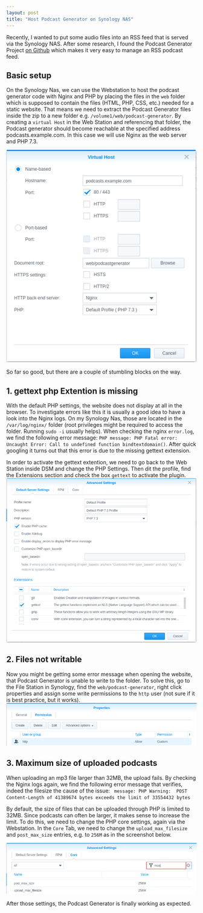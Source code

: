 ```yaml
---
layout: post
title: "Host Podcast Generator on Synology NAS"
---
```


Recently, I wanted to put some audio files into an RSS feed that is served via the Synology NAS.
After some research, I found the Podcast Generator Project [on Github](https://github.com/PodcastGenerator/PodcastGenerator) which makes it very easy to manage an RSS podcast feed.

## Basic setup


On the Synology Nas, we can use the Webstation to host the podcast generator code with Nginx and PHP by placing the files in the `web` folder which is supposed to contain the files (HTML, PHP, CSS, etc.) needed for a static website.
That means we need to extract the Podcast Generator files inside the zip to a new folder e.g. `/volume1/web/podcast-generator`. 
By creating a `virtual Host` in the Web Station and referencing that folder, the Podcast generator should become reachable at the specified address podcasts.example.com. In this case we will use Nginx as the web server and PHP 7.3.

![Creating Virtual Host in Web Station](/public/2021-07-19-podcast-generator-on-synology/web-station-virtual-host.png)

So far so good, but there are a couple of stumbling blocks on the way.

## 1. gettext php Extention is missing
With the default PHP settings, the website does not display at all in the browser. 
To investigate errors like this it is usually a good idea to have a look into the Nginx logs. On my Synology Nas, those are located in the 
`/var/log/nginx/` folder (root privileges might be required to access the folder. Running `sudo -i` usually helps).
When checking the nginx `error.log`, we find the following error message: 
`PHP message: PHP Fatal error:  Uncaught Error: Call to undefined function bindtextdomain()`.
After quick googling it turns out that this error is due to the missing gettext extension.

In order to activate the gettext extention, we need to go back to the Web Station inside DSM and change the PHP Settings.
Then dit the profile, find the Extensions section and check the box `gettext` to activate the plugin.
![Creating Virtual Host in Web Station](/public/2021-07-19-podcast-generator-on-synology/web-stationphp-settings.png)


## 2. Files not writable
Now you might be getting some error message when opening the website, that Podcast Generator is unable to write to the folder. To solve this, go to the File Station in Synology, find the `web/podcast-generator`, right click properties and assign some write permissions to the `http` user (not sure if it is best practice, but it works).
![Creating Virtual Host in Web Station](/public/2021-07-19-podcast-generator-on-synology/folder-permissions.png)


## 3. Maximum size of uploaded podcasts

When uploading an mp3 file larger than 32MB, the upload fails. By checking the Nginx logs again, we find the following error message that verifies, indeed the filesize the cause of the issue:
` message: PHP Warning:  POST Content-Length of 41389674 bytes exceeds the limit of 33554432 bytes`

By default, the size of files that can be uploaded through PHP is limited to 32MB. Since podcasts can often be larger, it makes sense to increase the limit. To do this, we need to change the PHP core settings, again via the Webstation. In the `Core` Tab, we need to change the `upload_max_filesize` and `post_max_size` entries, e.g. to `256M` as in the screenshot below.

![Creating Virtual Host in Web Station](/public/2021-07-19-podcast-generator-on-synology/php-max-size-settings.png)

After those settings, the Podcast Generator is finally working as expected.
